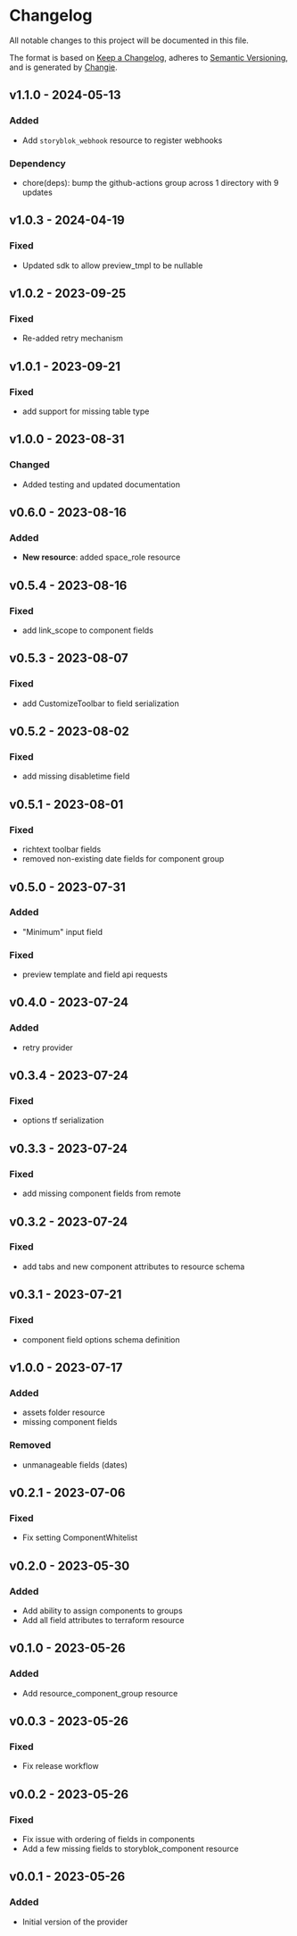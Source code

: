 # Changelog
All notable changes to this project will be documented in this file.

The format is based on [Keep a Changelog](https://keepachangelog.com/en/1.0.0/),
adheres to [Semantic Versioning](https://semver.org/spec/v2.0.0.html),
and is generated by [Changie](https://github.com/miniscruff/changie).


## v1.1.0 - 2024-05-13
### Added
* Add `storyblok_webhook` resource to register webhooks
### Dependency
* chore(deps): bump the github-actions group across 1 directory with 9 updates

## v1.0.3 - 2024-04-19
### Fixed
* Updated sdk to allow preview_tmpl to be nullable

## v1.0.2 - 2023-09-25
### Fixed
* Re-added retry mechanism

## v1.0.1 - 2023-09-21
### Fixed
* add support for missing table type

## v1.0.0 - 2023-08-31
### Changed
* Added testing and updated documentation

## v0.6.0 - 2023-08-16
### Added
* **New resource**: added space_role resource

## v0.5.4 - 2023-08-16
### Fixed
* add link_scope to component fields

## v0.5.3 - 2023-08-07
### Fixed
* add CustomizeToolbar to field serialization

## v0.5.2 - 2023-08-02
### Fixed
* add missing disabletime field

## v0.5.1 - 2023-08-01
### Fixed
* richtext toolbar fields
* removed non-existing date fields for component group

## v0.5.0 - 2023-07-31
### Added
* "Minimum" input field
### Fixed
* preview template and field api requests

## v0.4.0 - 2023-07-24
### Added
* retry provider

## v0.3.4 - 2023-07-24
### Fixed
* options tf serialization

## v0.3.3 - 2023-07-24
### Fixed
* add missing component fields from remote

## v0.3.2 - 2023-07-24
### Fixed
* add tabs and new component attributes to resource schema

## v0.3.1 - 2023-07-21
### Fixed
* component field options schema definition

## v1.0.0 - 2023-07-17
### Added
* assets folder resource
* missing component fields
### Removed
* unmanageable fields (dates)

## v0.2.1 - 2023-07-06
### Fixed
* Fix setting ComponentWhitelist

## v0.2.0 - 2023-05-30
### Added
* Add ability to assign components to groups
* Add all field attributes to terraform resource

## v0.1.0 - 2023-05-26
### Added
* Add resource_component_group resource

## v0.0.3 - 2023-05-26
### Fixed
* Fix release workflow

## v0.0.2 - 2023-05-26
### Fixed
* Fix issue with ordering of fields in components
* Add a few missing fields to storyblok_component resource

## v0.0.1 - 2023-05-26
### Added
* Initial version of the provider
